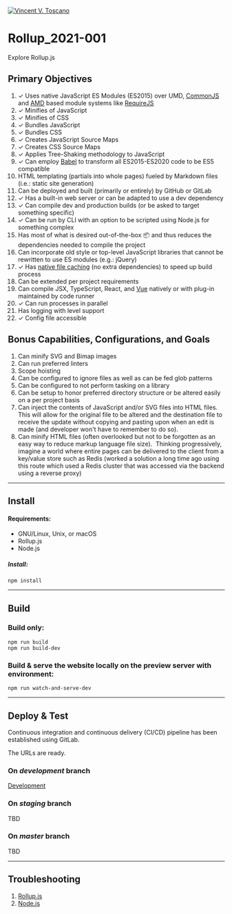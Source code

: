 [![Vincent V. Toscano](http://vflux.biz/assets/imgs/global/VincentVToscanoTM2015_300x300.png)](http://vflux.biz)

# Rollup_2021-001
Explore Rollup.js

## Primary Objectives
1. ✓ Uses native JavaScript ES Modules (ES2015) over UMD, [CommonJS](https://en.wikipedia.org/wiki/CommonJS) and [AMD](https://github.com/amdjs/amdjs-api/blob/master/AMD.md) based module systems like [RequireJS](https://requirejs.org/) 
2. ✓ Minifies of JavaScript
3. ✓ Minifies of CSS
4. ✓ Bundles JavaScript
5. ✓ Bundles CSS
6. ✓ Creates JavaScript Source Maps
7. ✓ Creates CSS Source Maps
8. ✓ Applies Tree-Shaking methodology to JavaScript
9. ✓ Can employ [Babel](https://babeljs.io/docs/en/babel-preset-env) to transform all ES2015-ES2020 code to be ES5 compatible
10. HTML templating (partials into whole pages) fueled by Markdown files (i.e.: static site generation)
11. Can be deployed and built (primarily or entirely) by GitHub or GitLab
12. ✓ Has a built-in web server or can be adapted to use a dev dependency
13. ✓ Can compile dev and production builds (or be asked to target something specific)
14. ✓ Can be run by CLI with an option to be scripted using Node.js for something complex
15. Has most of what is desired out-of-the-box 📦 and thus reduces the dependencies needed to compile the project
16. Can incorporate old style or top-level JavaScript libraries that cannot be rewritten to use ES modules (e.g.: jQuery)
17. ✓ Has [native file caching](https://github.com/rollup/rollup-watch/blob/80c921eb8e4854622b31c6ba81c88281897f92d1/src/index.js#L89) (no extra dependencies) to speed up build process
18. Can be extended per project requirements
19. Can compile JSX, TypeScript, React, and [Vue](https://github.com/vuejs/rollup-plugin-vue) natively or with plug-in maintained by code runner
20. ✓ Can run processes in parallel
21. Has logging with level support
22. ✓ Config file accessible

## Bonus Capabilities, Configurations, and Goals
1. Can minify SVG and Bimap images
2. Can run preferred linters
3. Scope hoisting
4. Can be configured to ignore files as well as can be fed glob patterns
5. Can be configured to not perform tasking on a library
6. Can be setup to honor preferred directory structure or be altered easily on a per project basis
7. Can inject the contents of JavaScript and/or SVG files into HTML files. This will allow for the original file to be altered and the destination file to receive the update without copying and pasting upon when an edit is made (and developer won't have to remember to do so).
8. Can minify HTML files (often overlooked but not to be forgotten as an easy way to reduce markup language file size).  Thinking progressively, imagine a world where entire pages can be delivered to the client from a key/value store such as Redis (worked a solution a long time ago using this route which used a Redis cluster that was accessed via the backend using a reverse proxy)

---

## Install
#### Requirements:
- GNU/Linux, Unix, or macOS
- Rollup.js
- Node.js

##### Install:
```npm install```

---

## Build
### Build only:
```
npm run build  
npm run build-dev
```  

### Build & serve the website locally on the preview server with environment:
```
npm run watch-and-serve-dev
```

---

## Deploy & Test
Continuous integration and continuous delivery (CI/CD) pipeline has been established using GitLab.

The URLs are ready.
### On ***development*** branch
[Development](http://localhost:1000/)

### On ***staging*** branch
TBD

### On ***master*** branch
TBD

---

## Troubleshooting
1. [Rollup.js](https://rollupjs.org/)
2. [Node.js](https://nodejs.org/)

